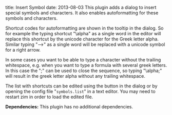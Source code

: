 title: Insert Symbol
date: 2013-08-03
This plugin adds a dialog to insert special symbols and characters. It also enables autoformatting for these symbols and characters.

Shortcut codes for autoformatting are shown in the tooltip in the dialog. So for example the typing shortcut "\alpha" as a single word in the editor will replace this shortcut by the unicode character for the Greek letter alpha. Similar typing "-->" as a single word will be replaced with a unicode symbol for a right arrow.

In some cases you want to be able to type a character without the trailing whitespace, e.g. when you want to type a formula with several greek letters. In this case the ";" can be used to close the sequence, so typing "\alpha;" will result in the greek letter alpha without any trailing whitespace.

The list with shortcuts can be edited using the button in the dialog or by opening the config file "``symbols.list``" in a text editor. You may need to restart zim in order to load the edited file.

**Dependencies:** This plugin has no additional dependencies.

